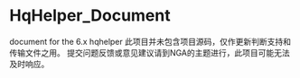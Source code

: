 # HqHelper_Document
document for the 6.x hqhelper
此项目并未包含项目源码，仅作更新判断支持和传输文件之用。
提交问题反馈或意见建议请到NGA的主题进行，此项目可能无法及时响应。
